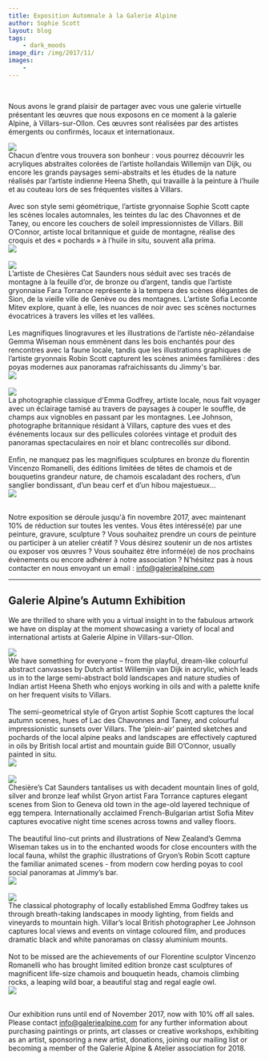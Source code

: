 ```yaml
---
title: Exposition Automnale à la Galerie Alpine
author: Sophie Scott
layout: blog
tags:
    - dark_moods
image_dir: /img/2017/11/
images:
    - 
---
```


<!--{% include slides.html %}-->

<br />

Nous avons le grand plaisir de partager avec vous une galerie virtuelle présentant les œuvres que nous exposons en ce moment à la galerie Alpine, à Villars-sur-Ollon. Ces œuvres sont réalisées par des artistes émergents ou confirmés, locaux et internationaux.



<div class="row">
<div class="four columns">
<img class="u-max-full-width" src="/img/2017/11/Willemijn Von Dijk - Composition No.13 - acrylic on canvas 50x40cm.jpg" />
</div>
<div class="eight columns">
Chacun d’entre vous trouvera son bonheur : vous pourrez découvrir les acryliques abstraites colorées de l’artiste hollandais Willemijn van Dijk, ou encore les grands paysages semi-abstraits et les études de la nature réalisés par l’artiste indienne Heena Sheth, qui travaille à la peinture à l’huile et au couteau lors de ses fréquentes visites à Villars.
</div>
</div>

<br />

<div class="row">
<div class="five columns">
Avec son style semi géométrique, l’artiste gryonnaise Sophie Scott capte les scènes locales automnales, les teintes du lac des Chavonnes et de Taney, ou encore les couchers de soleil impressionnistes de Villars. Bill O’Connor, artiste local britannique et guide de montagne, réalise des croquis et des « pochards » à l’huile in situ, souvent alla prima. 
</div>
<div class="seven columns">
<img class="u-max-full-width" src="/img/2017/11/Sophie Scott - Autumn Sunset Bretaye - acrylic on canvas - 50x150cm.jpg" />
</div>
</div>

<br />

<div class="row">
<div class="six columns">
<img class="u-max-full-width" src="/img/2017/11/Cat Saunders - Dents du Midi bronze.jpg" />
</div>
<div class="six columns">
L’artiste de Chesières Cat Saunders nous séduit avec ses tracés de montagne à la feuille d’or, de bronze ou d’argent, tandis que l’artiste gryonnaise Fara Torrance représente à la tempera des scènes élégantes de Sion, de la vieille ville de Genève ou des montagnes. L’artiste Sofia Leconte Mitev explore, quant à elle, les nuances de noir avec ses scènes nocturnes évocatrices à travers les villes et les vallées.
</div>
</div>

<br />

<div class="row">
<div class="eight columns">
Les magnifiques linogravures et les illustrations de l’artiste néo-zélandaise Gemma Wiseman nous emmènent dans les bois enchantés pour des rencontres avec la faune locale, tandis que les illustrations graphiques de l’artiste gryonnais Robin Scott capturent les scènes animées familières : des poyas modernes aux panoramas rafraichissants du Jimmy's bar.
</div>
<div class="four columns">
<img class="u-max-full-width" src="/img/2017/11/Gemma Wiseman - Deer in Woods - lino cut print.jpg" />
</div>
</div>

<br />

<div class="row">
<div class="six columns">
<img class="u-max-full-width" src="/img/2017/11/Lee Johnson landscape.jpg" />
</div>
<div class="six columns">
La photographie classique d'Emma Godfrey, artiste locale, nous fait voyager avec un éclairage tamisé au travers de paysages à couper le souffle, de champs aux vignobles en passant par les montagnes. Lee Johnson, photographe britannique résidant à Villars, capture des vues et des événements locaux sur des pellicules colorées vintage et produit des panoramas spectaculaires en noir et blanc contrecollés sur dibond.
</div>
</div>

<br />

<div class="row">
<div class="eight columns">
Enfin, ne manquez pas les magnifiques sculptures en bronze du florentin Vincenzo Romanelli, des éditions limitées de têtes de chamois et de bouquetins grandeur nature, de chamois escaladant des rochers, d’un sanglier bondissant, d’un beau cerf et d’un hibou majestueux…
</div>
<div class="four columns">
<img class="u-max-full-width" src="/img/2017/11/Vincenzo Romanelli - Grand Duc - bronze.jpg" />
</div>
</div>

<br />

Notre exposition se déroule jusqu'à fin novembre 2017, avec maintenant 10% de réduction sur toutes les ventes. Vous êtes intéressé(e) par une peinture, gravure, sculpture ? Vous souhaitez prendre un cours de peinture ou participer à un atelier créatif ? Vous désirez soutenir un de nos artistes ou exposer vos œuvres ? Vous souhaitez être informé(e) de nos prochains évènements ou encore adhérer à notre association ?
N’hésitez pas à nous contacter en nous envoyant un email : <a href="mailto:ingo@galeriealpine.com">info@galeriealpine.com</a>

<hr />

<h2>Galerie Alpine’s Autumn Exhibition</h2>

We are thrilled to share with you a virtual insight in to the fabulous artwork we have on display at the moment showcasing a variety of local and international artists at Galerie Alpine in Villars-sur-Ollon. 

<div class="row">
<div class="five columns">
<img class="u-max-full-width" src="/img/2017/11/Heena Sheth - Sunflowers - oil on canvas - 50x60cm.jpg" />
</div>
<div class="seven columns">
We have something for everyone – from the playful, dream-like colourful abstract canvasses by Dutch artist Willemijn van Dijk in acrylic, which leads us in to the large semi-abstract bold landscapes and nature studies of Indian artist Heena Sheth who enjoys working in oils and with a palette knife on her frequent visits to Villars.
</div>
</div>

<br />

<div class="row">
<div class="five columns">
The semi-geometrical style of Gryon artist Sophie Scott captures the local autumn scenes, hues of Lac des Chavonnes and Taney, and colourful impressionistic sunsets over Villars. The ‘plein-air’ painted sketches and pochards of the local alpine peaks and landscapes are effectively captured in oils by British local artist and mountain guide Bill O’Connor, usually painted in situ.
</div>
<div class="seven columns">
<img class="u-max-full-width" src="/img/2017/11/Bill O_Connor - Alpine Pasture - Oil on canvas - 40x50cm.jpg" />
</div>
</div>

<br />

<div class="row">
<div class="six columns">
<img class="u-max-full-width" src="/img/2017/11/Fara Torrance - Les Diablerets - egg tempera - 45x45cm.jpg" />
</div>
<div class="six columns">
Chesière’s Cat Saunders tantalises us with decadent mountain lines of gold, silver and bronze leaf whilst Gryon artist Fara Torrance captures elegant scenes from Sion to Geneva old town in the age-old layered technique of egg tempera. Internationally acclaimed French-Bulgarian artist Sofia Mitev captures evocative night time scenes across towns and valley floors.
</div>
</div>

<br />

<div class="row">
<div class="five columns">
The beautiful lino-cut prints and illustrations of New Zealand’s Gemma Wiseman takes us in to the enchanted woods for close encounters with the local fauna, whilst the graphic illustrations of Gryon’s Robin Scott capture the familiar animated scenes - from modern cow herding poyas to cool social panoramas at Jimmy’s bar. 
</div>
<div class="seven columns">
<img class="u-max-full-width" src="/img/2017/11/Rob Scott - Poya aux Chaux - various formats.jpg" />
</div>
</div>

<br />

<div class="row">
<div class="six columns">
<img class="u-max-full-width" src="/img/2017/11/Lee photo.jpg" />
</div>
<div class="six columns">
The classical photography of locally established Emma Godfrey takes us through breath-taking landscapes in moody lighting, from fields and vineyards to mountain high. Villar’s local British photographer Lee Johnson captures local views and events on vintage coloured film, and produces dramatic black and white panoramas on classy aluminium mounts. 
</div>
</div>

<br />

<div class="row">
<div class="eight columns">
Not to be missed are the achievements of our Florentine sculptor Vincenzo Romanelli who has brought limited edition bronze cast sculptures of magnificent life-size chamois and bouquetin heads, chamois climbing rocks, a leaping wild boar, a beautiful stag and regal eagle owl. 
</div>
<div class="four columns">
<img class="u-max-full-width" src="/img/2017/11/Vincenzo Romanelli - Bouquetin - bronze.jpg" />
</div>
</div>

<br />

Our exhibition runs until end of November 2017, now with 10% off all sales. Please contact <a href="mailto:ingo@galeriealpine.com">info@galeriealpine.com</a> for any further information about purchasing paintings or prints, art classes or creative workshops, exhibiting as an artist, sponsoring a new artist, donations, joining our mailing list or becoming a member of the Galerie Alpine & Atelier association for 2018.
